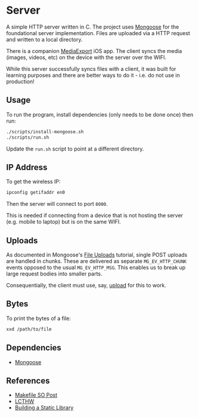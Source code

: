 # Server

A simple HTTP server written in C.
The project uses [Mongoose](https://mongoose.ws) for the foundational server implementation.
Files are uploaded via a HTTP request and written to a local directory.

There is a companion [MediaExport](https://github.com/BenShutt/MediaExport) iOS app. The client syncs the media (images, videos, etc) on the device with the server over the WIFI.

While this server successfully syncs files with a client, it was built for learning purposes and there are better ways to do it - i.e. do not use in production!

## Usage

To run the program, install dependencies (only needs to be done once) then run:

```bash
./scripts/install-mongoose.sh
./scripts/run.sh
```

Update the `run.sh` script to point at a different directory.

## IP Address

To get the wireless IP:

```bash
ipconfig getifaddr en0
```

Then the server will connect to port `8000`.

This is needed if connecting from a device that is not hosting the server (e.g. mobile to laptop) but is on the same WIFI.

## Uploads

As documented in Mongoose's [File Uploads](https://mongoose.ws/documentation/tutorials/file-uploads/#binary-upload-single-post) tutorial, single POST uploads are handled in chunks.
These are delivered as separate `MG_EV_HTTP_CHUNK` events opposed to the usual `MG_EV_HTTP_MSG`.
This enables us to break up large request bodies into smaller parts.

Consequentially, the client must use, say, [upload](https://github.com/Alamofire/Alamofire/blob/master/Documentation/Usage.md#uploading-data-to-a-server) for this to work.

## Bytes

To print the bytes of a file:

```bash
xxd /path/to/file
```

## Dependencies

* [Mongoose](https://github.com/cesanta/mongoose)

## References

* [Makefile SO Post](https://stackoverflow.com/questions/30573481)
* [LCTHW](https://github.com/zedshaw/learn-c-the-hard-way-lectures)
* [Building a Static Library](https://www.oreilly.com/library/view/c-cookbook/0596007612/ch01s04.html)
